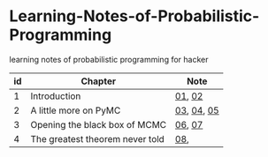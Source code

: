Learning-Notes-of-Probabilistic-Programming
===========================================

learning notes of probabilistic programming for hacker  


| id  | Chapter       | Note  |
| --- | ------------- | ----- |
| 1 |  Introduction                     | [01](./Note01.md), [02](./Note02.md) |
| 2 |  A little more on PyMC            | [03](./Note03.md), [04](./Note04.md), [05](./Note05.md) |
| 3 |  Opening the black box of MCMC    | [06](./Note06.md), [07](./Note07.md) |
| 4 |  The greatest theorem never told  | [08](./Note08.md), |
